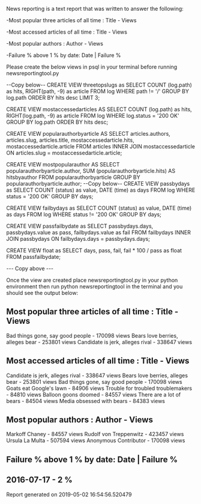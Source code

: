 News reporting is a text report that was written to answer the following:

-Most popular three articles of all time : Title - Views

-Most accessed articles of all time : Title - Views

-Most popular authors : Author - Views

-Failure % above 1 % by date: Date | Failure %

Please create the below views in psql in your terminal before running newsreportingtool.py

--Copy below--
CREATE VIEW threetopslugs as
SELECT
  COUNT (log.path) as hits,
  RIGHT(path, -9) as article
FROM
  log
WHERE
  path != '/'
GROUP BY
  log.path
ORDER BY
  hits desc
LIMIT
  3;

CREATE VIEW mostaccessedarticles AS
SELECT
  COUNT (log.path) as hits,
  RIGHT(log.path, -9) as article
FROM
  log
WHERE
  log.status = '200 OK'
GROUP BY
  log.path
ORDER BY
  hits desc;


CREATE VIEW popularauthorbyarticle AS
SELECT
  articles.authors,
  articles.slug,
  articles.title,
  mostaccessedarticle.hits,
  mostaccessedarticle.article
FROM
  articles
  INNER JOIN mostaccessedarticle ON articles.slug = mostaccessedarticle.article;


CREATE VIEW mostpopularauthor AS
SELECT
  popularauthorbyarticle.author,
  SUM (popularauthorbyarticle.hits) AS hitsbyauthor
FROM
  popularauthorbyarticle
GROUP BY
  popularauthorbyarticle.author;
--Copy below--
CREATE VIEW passbydays as
SELECT
  COUNT (status) as value,
  DATE (time) as days
FROM
  log
WHERE
  status = '200 OK'
GROUP BY
    days;

CREATE VIEW failbydays as
SELECT
  COUNT (status) as value,
  DATE (time) as days
FROM
  log
WHERE
  status != '200 OK'
GROUP BY
  days;

CREATE VIEW passfailbydate as
SELECT
    passbydays.days,
    passbydays.value as pass,
    failbydays.value as fail
FROM
    failbydays
    INNER JOIN passbydays ON failbydays.days = passbydays.days;

CREATE VIEW float as
SELECT
    days,
    pass,
    fail,
    fail * 100 / pass as float
FROM
    passfailbydate;

--- Copy above ---

Once the view are created place newsreportingtool.py in your python environment then run python newsreportingtool in the terminal and you should see the output below:


Most popular three articles of all time : Title - Views
---------------------------
Bad things gone, say good people  -  170098 views
Bears love berries, alleges bear  -  253801 views
Candidate is jerk, alleges rival  -  338647 views

Most accessed articles of all time : Title - Views
---------------------------
Candidate is jerk, alleges rival  -  338647 views
Bears love berries, alleges bear  -  253801 views
Bad things gone, say good people  -  170098 views
Goats eat Google's lawn  -  84906 views
Trouble for troubled troublemakers  -  84810 views
Balloon goons doomed  -  84557 views
There are a lot of bears  -  84504 views
Media obsessed with bears  -  84383 views

Most popular authors : Author - Views
---------------------------
Markoff Chaney  -  84557 views
Rudolf von Treppenwitz  -  423457 views
Ursula La Multa  -  507594 views
Anonymous Contributor  -  170098 views

Failure % above 1 % by date: Date | Failure %
---------------------------
2016-07-17  -  2 %
 -----------------------------
Report generated on 2019-05-02 16:54:56.520479
